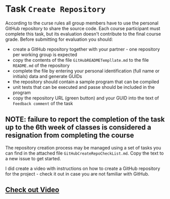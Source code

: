 # Task `Create Repository`

According to the curse rules all group members have to use the personal GitHub repository to share the source code.  Each course participant must complete this task, but its evaluation doesn't contribute to the final course grade. Before submitting for evaluation you should:

- create a GitHub repository together with your partner - one repository per working group is expected
- copy the contents of the file `GitHubREADMETempllate.md` to the file `README.md` of the repository
- complete the file by entering your personal identification (full name or initials) data and generate GUIDs
- the repository should contain a sample program that can be compiled
- unit tests that can be executed and passe should be included in the program
- copy the repository URL (green button) and your GUID into the text of `Feedback comment` of the task

## NOTE: failure to report the completion of the task up to the 6th week of classes is considered a resignation from completing the course

The repository creation process may be managed using a set of tasks you can find in the attached file `GitHubCreateRepoCheckList.md`.  Copy the text to a new issue to get started.

I did create a video with instructions on how to create a GitHub repository for the project - check it out in case you are not familiar with GitHub.

## [Check out Video](https://youtu.be/DSzQWy8WnAE)
